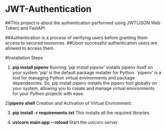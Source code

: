 # JWT-Authentication
##This project is about the authentication performed using JWT(JSON Web Token) and FastAPI.

##Authentication is a process of verifying users before granting them access to secured resources.
##Upon successful authentication users are allowed to access them. 

#Installation Steps
1) **pip install pipenv**
Running _'pip install pipenv'_ installs pipenv itself on your system
'pip' is the default package installer for Python.
'pipenv' is a tool for managing Python virtual environments and package dependencies.
So, pip install pipenv installs the pipenv tool globally on your system, allowing you to create and manage virtual environments for your Python projects with ease.

2)**pipenv shell**
Creation and Activation of Virtual Environment.

3) **pip install -r requirements.txt**
This installs all the required libraries.

4) **uvicorn main:app --reload**
Start the uvicorn server

